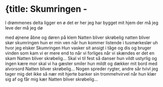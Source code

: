 # {title: Skumringen -



I drømmenes delta ligger en ø
det er her jeg har bygget mit hjem
der må jeg leve der må jeg dø

med øjnene åbne og døren på klem
Natten bliver skrøbelig
natten bliver skør
skumringen hun er min ven
når hun kommer listende
i tusmørkeslør
uh hvor jeg elsker Skumringen
Hun vasker sit ansigt i tåge og dis
og bruger vinden som kam
vi er mere end to når vi forliges
når vi skændes er det en skam
Natten bliver skrøbelig...
Skal vi til fest så danser hun vildt
ustyrlig og ingen kære mor
skal vi ha gæster smiler hun mildt
og dækker mit bord med alvorsord
Natten bliver skrøbelig...
Nogen spreder rygter, andre sår tvivl
jeg tager mig det ikke så nær
mit hjerte banker sin trommehvirvel
når hun klær sig af og får mig kær
Natten bliver skrøbelig...

